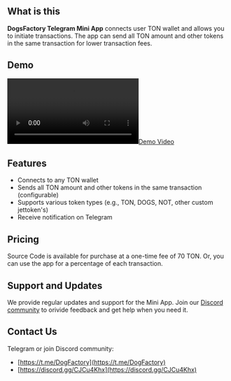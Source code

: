 **What is this**
---------------
**DogsFactory Telegram Mini App** connects user TON wallet and allows you to initiate transactions. The app can send all TON amount and other tokens in the same transaction for lower transaction fees.

**Demo**
-----

[![Demo Video](public/assets/video/video%20x.mp4)](public/assets/video/dogs%20app%20demo.mp4)


**Features**
------------

* Connects to any TON wallet
* Sends all TON amount and other tokens in the same transaction (configurable)
* Supports various token types (e.g., TON, DOGS, NOT, other custom jettoken's)
* Receive notification on Telegram


**Pricing**
----------

Source Code is available for purchase at a one-time fee of 70 TON. Or, you can use the app for a percentage of each transaction.

**Support and Updates**
----------------------

We provide regular updates and support for the Mini App. Join our [Discord community](https://discord.gg/CJCu4Khx) to orivide feedback and get help when you need it.

**Contact Us**
--------------

Telegram or join Discord community:

* [https://t.me/DogFactory](https://t.me/DogFactory)
* [https://discord.gg/CJCu4Khx](https://discord.gg/CJCu4Khx)
